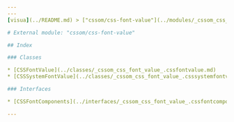 ```yaml
---
---
[visua](../README.md) > ["cssom/css-font-value"](../modules/_cssom_css_font_value_.md)

# External module: "cssom/css-font-value"

## Index

### Classes

* [CSSFontValue](../classes/_cssom_css_font_value_.cssfontvalue.md)
* [CSSSystemFontValue](../classes/_cssom_css_font_value_.csssystemfontvalue.md)

### Interfaces

* [CSSFontComponents](../interfaces/_cssom_css_font_value_.cssfontcomponents.md)

---
```


